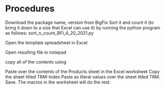# Procedures
Download the package name, version from BigFix
Sort it and count it (to bring it down to a size that Excel can use it)
  by running the python program as follows:
sort_n_count_BFI_4_20_2021.py <file to sort and count>

Open the template spreadsheet in Excel

Open resulting file in notepad

copy all of the contents using
<CTRL><A>
<CTRL><C>

Paste over the contents of the Products sheet in the Excel worksheet
Copy the sheet titled TRM-Index
Paste as literal values over the sheet titled TRM.
Save.
The macros in the worksheet will do the rest.
